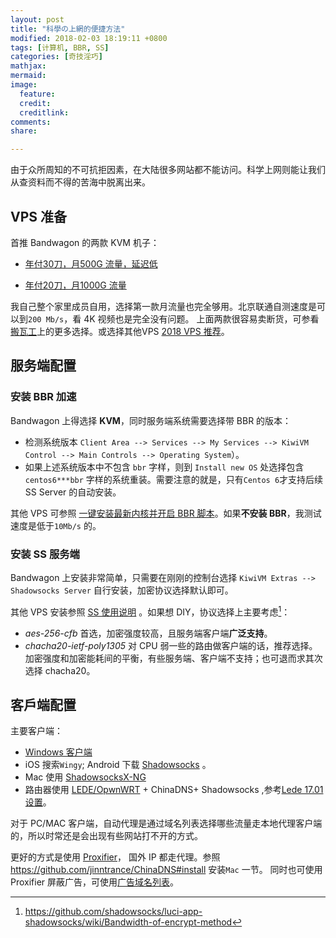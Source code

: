```yaml
---
layout: post
title: "科學の上網的便捷方法"
modified: 2018-02-03 18:19:11 +0800
tags: [计算机, BBR, SS]
categories: [奇技淫巧]
mathjax: 
mermaid: 
image:
  feature: 
  credit: 
  creditlink: 
comments: 
share: 

---
```


由于众所周知的不可抗拒因素，在大陆很多网站都不能访问。科学上网则能让我们从查资料而不得的苦海中脱离出来。

## VPS 准备

首推 Bandwagon 的两款 KVM 机子：

- [年付30刀，月500G 流量，延迟低](https://bwh1.net/aff.php?aff=10418&pid=56)

- [年付20刀，月1000G 流量](https://bwh1.net/aff.php?aff=10418&pid=53)

我自己整个家里成员自用，选择第一款月流量也完全够用。北京联通自测速度是可以到`200 Mb/s`，看 4K 视频也是完全没有问题。
上面两款很容易卖断货，可参看[搬瓦工](http://banwagong.cn/)上的更多选择。或选择其他VPS [2018 VPS 推荐](https://www.10besty.com/best-vps-hosting-services/)。

## 服务端配置

### 安装 BBR 加速

Bandwagon 上得选择 **KVM**，同时服务端系统需要选择带 BBR 的版本：

- 检测系统版本 `Client Area --> Services --> My Services --> KiwiVM Control --> Main Controls --> Operating System`）。
- 如果上述系统版本中不包含 `bbr` 字样，则到 `Install new OS` 处选择包含 `centos6***bbr` 字样的系统重装。需要注意的就是，只有`Centos 6`才支持后续 SS Server 的自动安装。

其他 VPS 可参照 [一键安装最新内核并开启 BBR 脚本](https://teddysun.com/489.html)。如果**不安装 BBR**，我测试速度是低于`10Mb/s` 的。

### 安装 SS 服务端
Bandwagon 上安装非常简单，只需要在刚刚的控制台选择 `KiwiVM Extras --> Shadowsocks Server` 自行安装，加密协议选择默认即可。

其他 VPS 安装参照 [SS 使用说明](https://github.com/shadowsocks/shadowsocks/wiki/Shadowsocks-%E4%BD%BF%E7%94%A8%E8%AF%B4%E6%98%8E) 。如果想 DIY，协议选择上主要考虑[^Encrypt Method]：

- *aes-256-cfb* 首选，加密强度较高，且服务端客户端**广泛支持**。
- *chacha20-ietf-poly1305* 对 CPU 弱一些的路由做客户端的话，推荐选择。加密强度和加密能耗间的平衡，有些服务端、客户端不支持；也可退而求其次选择 chacha20。


## 客戶端配置
主要客户端：
- [Windows 客户端](https://github.com/shadowsocks/shadowsocks-windows/releases)
- iOS 搜索`Wingy`; Android 下载 [Shadowsocks](https://github.com/shadowsocks/shadowsocks-android/releases) 。
- Mac 使用 [ShadowsocksX-NG](https://github.com/shadowsocks/ShadowsocksX-NG/releases) 
- 路由器使用 [LEDE/OpwnWRT](https://openwrt.org/downloads) + ChinaDNS+ Shadowsocks ,参考[Lede 17.01 设置](http://phyer.click/zh/2017/08/28/lede-shadowsocks/)。

对于 PC/MAC 客户端，自动代理是通过域名列表选择哪些流量走本地代理客户端的，所以时常还是会出现有些网站打不开的方式。

更好的方式是使用 [Proxifier](https://www.proxifier.com/)， 国外 IP 都走代理。参照 https://github.com/jinntrance/ChinaDNS#install 安装`Mac` 一节。 同时也可使用 Proxifier 屏蔽广告，可使用[广告域名列表](https://github.com/jinntrance/hosts_to_block/blob/master/full_hosts)。

[^Encrypt Method]: https://github.com/shadowsocks/luci-app-shadowsocks/wiki/Bandwidth-of-encrypt-method

